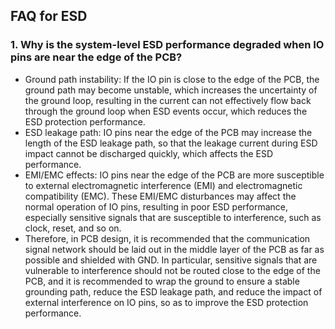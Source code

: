 ## FAQ for ESD



### 1. Why is the system-level ESD performance degraded when IO pins are near the edge of the PCB?
* Ground path instability: If the IO pin is close to the edge of the PCB, the ground path may become unstable, which increases the uncertainty of the ground loop, resulting in the current can not effectively flow back through the ground loop when ESD events occur, which reduces the ESD protection performance.
* ESD leakage path: IO pins near the edge of the PCB may increase the length of the ESD leakage path, so that the leakage current during ESD impact cannot be discharged quickly, which affects the ESD performance.
* EMI/EMC effects: IO pins near the edge of the PCB are more susceptible to external electromagnetic interference (EMI) and electromagnetic compatibility (EMC). These EMI/EMC disturbances may affect the normal operation of IO pins, resulting in poor ESD performance, especially sensitive signals that are susceptible to interference, such as clock, reset, and so on.
* Therefore, in PCB design, it is recommended that the communication signal network should be laid out in the middle layer of the PCB as far as possible and shielded with GND. In particular, sensitive signals that are vulnerable to interference should not be routed close to the edge of the PCB, and it is recommended to wrap the ground to ensure a stable grounding path, reduce the ESD leakage path, and reduce the impact of external interference on IO pins, so as to improve the ESD protection performance.
















